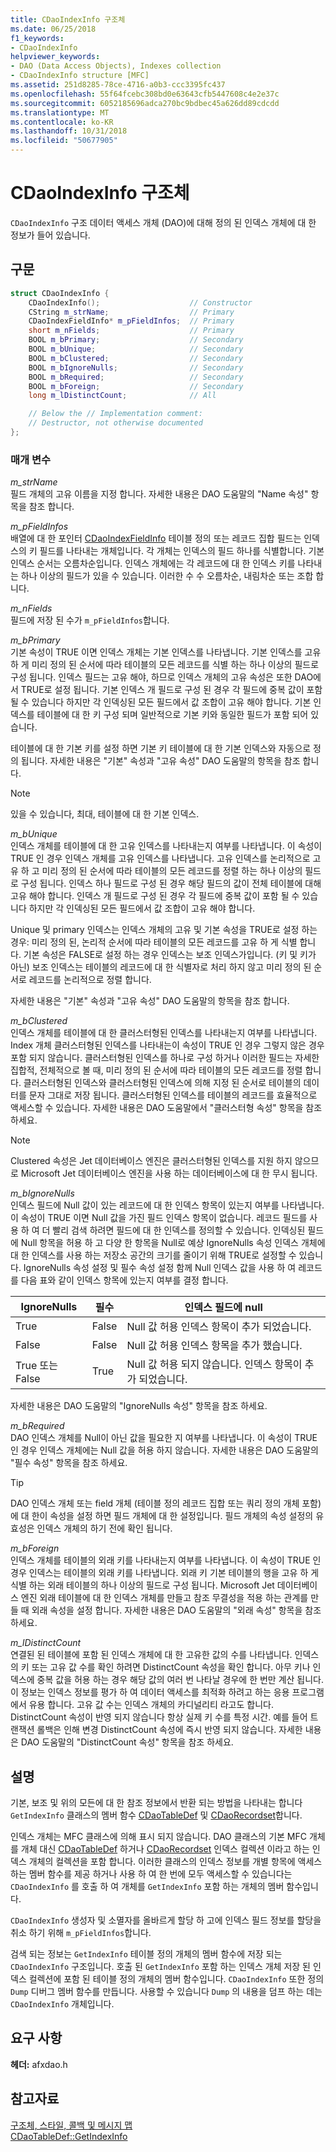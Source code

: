 ```yaml
---
title: CDaoIndexInfo 구조체
ms.date: 06/25/2018
f1_keywords:
- CDaoIndexInfo
helpviewer_keywords:
- DAO (Data Access Objects), Indexes collection
- CDaoIndexInfo structure [MFC]
ms.assetid: 251d8285-78ce-4716-a0b3-ccc3395fc437
ms.openlocfilehash: 55f64fcebc308bd0e63643cfb5447608c4e2e37c
ms.sourcegitcommit: 6052185696adca270bc9bdbec45a626dd89cdcdd
ms.translationtype: MT
ms.contentlocale: ko-KR
ms.lasthandoff: 10/31/2018
ms.locfileid: "50677905"
---
```

# <a name="cdaoindexinfo-structure"></a>CDaoIndexInfo 구조체

`CDaoIndexInfo` 구조 데이터 액세스 개체 (DAO)에 대해 정의 된 인덱스 개체에 대 한 정보가 들어 있습니다.

## <a name="syntax"></a>구문

```cpp
struct CDaoIndexInfo {
    CDaoIndexInfo();                    // Constructor
    CString m_strName;                  // Primary
    CDaoIndexFieldInfo* m_pFieldInfos;  // Primary
    short m_nFields;                    // Primary
    BOOL m_bPrimary;                    // Secondary
    BOOL m_bUnique;                     // Secondary
    BOOL m_bClustered;                  // Secondary
    BOOL m_bIgnoreNulls;                // Secondary
    BOOL m_bRequired;                   // Secondary
    BOOL m_bForeign;                    // Secondary
    long m_lDistinctCount;              // All

    // Below the // Implementation comment:
    // Destructor, not otherwise documented
};
```

### <a name="parameters"></a>매개 변수

*m_strName*<br/>
필드 개체의 고유 이름을 지정 합니다. 자세한 내용은 DAO 도움말의 "Name 속성" 항목을 참조 합니다.

*m_pFieldInfos*<br/>
배열에 대 한 포인터 [CDaoIndexFieldInfo](../../mfc/reference/cdaoindexfieldinfo-structure.md) 테이블 정의 또는 레코드 집합 필드는 인덱스의 키 필드를 나타내는 개체입니다. 각 개체는 인덱스의 필드 하나를 식별합니다. 기본 인덱스 순서는 오름차순입니다. 인덱스 개체에는 각 레코드에 대 한 인덱스 키를 나타내는 하나 이상의 필드가 있을 수 있습니다. 이러한 수 수 오름차순, 내림차순 또는 조합 합니다.

*m_nFields*<br/>
필드에 저장 된 수가 `m_pFieldInfos`합니다.

*m_bPrimary*<br/>
기본 속성이 TRUE 이면 인덱스 개체는 기본 인덱스를 나타냅니다. 기본 인덱스를 고유 하 게 미리 정의 된 순서에 따라 테이블의 모든 레코드를 식별 하는 하나 이상의 필드로 구성 됩니다. 인덱스 필드는 고유 해야, 하므로 인덱스 개체의 고유 속성은 또한 DAO에서 TRUE로 설정 됩니다. 기본 인덱스 개 필드로 구성 된 경우 각 필드에 중복 값이 포함 될 수 있습니다 하지만 각 인덱싱된 모든 필드에서 값 조합이 고유 해야 합니다. 기본 인덱스를 테이블에 대 한 키 구성 되며 일반적으로 기본 키와 동일한 필드가 포함 되어 있습니다.

테이블에 대 한 기본 키를 설정 하면 기본 키 테이블에 대 한 기본 인덱스와 자동으로 정의 됩니다. 자세한 내용은 "기본" 속성과 "고유 속성" DAO 도움말의 항목을 참조 합니다.

> [!NOTE]
> 있을 수 있습니다, 최대, 테이블에 대 한 기본 인덱스.

*m_bUnique*<br/>
인덱스 개체를 테이블에 대 한 고유 인덱스를 나타내는지 여부를 나타냅니다. 이 속성이 TRUE 인 경우 인덱스 개체를 고유 인덱스를 나타냅니다. 고유 인덱스를 논리적으로 고유 하 고 미리 정의 된 순서에 따라 테이블의 모든 레코드를 정렬 하는 하나 이상의 필드로 구성 됩니다. 인덱스 하나 필드로 구성 된 경우 해당 필드의 값이 전체 테이블에 대해 고유 해야 합니다. 인덱스 개 필드로 구성 된 경우 각 필드에 중복 값이 포함 될 수 있습니다 하지만 각 인덱싱된 모든 필드에서 값 조합이 고유 해야 합니다.

Unique 및 primary 인덱스는 인덱스 개체의 고유 및 기본 속성을 TRUE로 설정 하는 경우: 미리 정의 된, 논리적 순서에 따라 테이블의 모든 레코드를 고유 하 게 식별 합니다. 기본 속성은 FALSE로 설정 하는 경우 인덱스는 보조 인덱스가입니다. (키 및 키가 아닌) 보조 인덱스는 테이블의 레코드에 대 한 식별자로 처리 하지 않고 미리 정의 된 순서로 레코드를 논리적으로 정렬 합니다.

자세한 내용은 "기본" 속성과 "고유 속성" DAO 도움말의 항목을 참조 합니다.

*m_bClustered*<br/>
인덱스 개체를 테이블에 대 한 클러스터형된 인덱스를 나타내는지 여부를 나타냅니다. Index 개체 클러스터형된 인덱스를 나타내는이 속성이 TRUE 인 경우 그렇지 않은 경우 포함 되지 않습니다. 클러스터형된 인덱스를 하나로 구성 하거나 이러한 필드는 자세한 집합적, 전체적으로 볼 때, 미리 정의 된 순서에 따라 테이블의 모든 레코드를 정렬 합니다. 클러스터형된 인덱스와 클러스터형된 인덱스에 의해 지정 된 순서로 테이블의 데이터를 문자 그대로 저장 됩니다. 클러스터형된 인덱스를 테이블의 레코드를 효율적으로 액세스할 수 있습니다. 자세한 내용은 DAO 도움말에서 "클러스터형 속성" 항목을 참조 하세요.

> [!NOTE]
> Clustered 속성은 Jet 데이터베이스 엔진은 클러스터형된 인덱스를 지원 하지 않으므로 Microsoft Jet 데이터베이스 엔진을 사용 하는 데이터베이스에 대 한 무시 됩니다.

*m_bIgnoreNulls*<br/>
인덱스 필드에 Null 값이 있는 레코드에 대 한 인덱스 항목이 있는지 여부를 나타냅니다. 이 속성이 TRUE 이면 Null 값을 가진 필드 인덱스 항목이 없습니다. 레코드 필드를 사용 하 여 더 빨리 검색 하려면 필드에 대 한 인덱스를 정의할 수 있습니다. 인덱싱된 필드에 Null 항목을 허용 하 고 다양 한 항목을 Null로 예상 IgnoreNulls 속성 인덱스 개체에 대 한 인덱스를 사용 하는 저장소 공간의 크기를 줄이기 위해 TRUE로 설정할 수 있습니다. IgnoreNulls 속성 설정 및 필수 속성 설정 함께 Null 인덱스 값을 사용 하 여 레코드를 다음 표와 같이 인덱스 항목에 있는지 여부를 결정 합니다.

|IgnoreNulls|필수|인덱스 필드에 null|
|-----------------|--------------|-------------------------|
|True|False|Null 값 허용 인덱스 항목이 추가 되었습니다.|
|False|False|Null 값 허용 인덱스 항목을 추가 했습니다.|
|True 또는 False|True|Null 값 허용 되지 않습니다. 인덱스 항목이 추가 되었습니다.|

자세한 내용은 DAO 도움말의 "IgnoreNulls 속성" 항목을 참조 하세요.

*m_bRequired*<br/>
DAO 인덱스 개체를 Null이 아닌 값을 필요한 지 여부를 나타냅니다. 이 속성이 TRUE 인 경우 인덱스 개체에는 Null 값을 허용 하지 않습니다. 자세한 내용은 DAO 도움말의 "필수 속성" 항목을 참조 하세요.

> [!TIP]
> DAO 인덱스 개체 또는 field 개체 (테이블 정의 레코드 집합 또는 쿼리 정의 개체 포함)에 대 한이 속성을 설정 하면 필드 개체에 대 한 설정입니다. 필드 개체의 속성 설정의 유효성은 인덱스 개체의 하기 전에 확인 됩니다.

*m_bForeign*<br/>
인덱스 개체를 테이블의 외래 키를 나타내는지 여부를 나타냅니다. 이 속성이 TRUE 인 경우 인덱스는 테이블의 외래 키를 나타냅니다. 외래 키 기본 테이블의 행을 고유 하 게 식별 하는 외래 테이블의 하나 이상의 필드로 구성 됩니다. Microsoft Jet 데이터베이스 엔진 외래 테이블에 대 한 인덱스 개체를 만들고 참조 무결성을 적용 하는 관계를 만들 때 외래 속성을 설정 합니다. 자세한 내용은 DAO 도움말의 "외래 속성" 항목을 참조 하세요.

*m_lDistinctCount*<br/>
연결된 된 테이블에 포함 된 인덱스 개체에 대 한 고유한 값의 수를 나타냅니다. 인덱스의 키 또는 고유 값 수를 확인 하려면 DistinctCount 속성을 확인 합니다. 아무 키나 인덱스에 중복 값을 허용 하는 경우 해당 값의 여러 번 나타날 경우에 한 번만 계산 됩니다. 이 정보는 인덱스 정보를 평가 하 여 데이터 액세스를 최적화 하려고 하는 응용 프로그램에서 유용 합니다. 고유 값 수는 인덱스 개체의 카디널리티 라고도 합니다. DistinctCount 속성이 반영 되지 않습니다 항상 실제 키 수를 특정 시간. 예를 들어 트랜잭션 롤백은 인해 변경 DistinctCount 속성에 즉시 반영 되지 않습니다. 자세한 내용은 DAO 도움말의 "DistinctCount 속성" 항목을 참조 하세요.

## <a name="remarks"></a>설명

기본, 보조 및 위의 모든에 대 한 참조 정보에서 반환 되는 방법을 나타내는 합니다 `GetIndexInfo` 클래스의 멤버 함수 [CDaoTableDef](../../mfc/reference/cdaotabledef-class.md#getindexinfo) 및 [CDaoRecordset](../../mfc/reference/cdaorecordset-class.md#getindexinfo)합니다.

인덱스 개체는 MFC 클래스에 의해 표시 되지 않습니다. DAO 클래스의 기본 MFC 개체를 개체 대신 [CDaoTableDef](../../mfc/reference/cdaotabledef-class.md) 하거나 [CDaoRecordset](../../mfc/reference/cdaorecordset-class.md) 인덱스 컬렉션 이라고 하는 인덱스 개체의 컬렉션을 포함 합니다. 이러한 클래스의 인덱스 정보를 개별 항목에 액세스 하는 멤버 함수를 제공 하거나 사용 하 여 한 번에 모두 액세스할 수 있습니다는 `CDaoIndexInfo` 를 호출 하 여 개체를 `GetIndexInfo` 포함 하는 개체의 멤버 함수입니다.

`CDaoIndexInfo` 생성자 및 소멸자를 올바르게 할당 하 고에 인덱스 필드 정보를 할당을 취소 하기 위해 `m_pFieldInfos`합니다.

검색 되는 정보는 `GetIndexInfo` 테이블 정의 개체의 멤버 함수에 저장 되는 `CDaoIndexInfo` 구조입니다. 호출 된 `GetIndexInfo` 포함 하는 인덱스 개체 저장 된 인덱스 컬렉션에 포함 된 테이블 정의 개체의 멤버 함수입니다. `CDaoIndexInfo` 또한 정의 `Dump` 디버그 멤버 함수를 만듭니다. 사용할 수 있습니다 `Dump` 의 내용을 덤프 하는 데는 `CDaoIndexInfo` 개체입니다.

## <a name="requirements"></a>요구 사항

**헤더:** afxdao.h

## <a name="see-also"></a>참고자료

[구조체, 스타일, 콜백 및 메시지 맵](../../mfc/reference/structures-styles-callbacks-and-message-maps.md)<br/>
[CDaoTableDef::GetIndexInfo](../../mfc/reference/cdaotabledef-class.md#getindexinfo)
